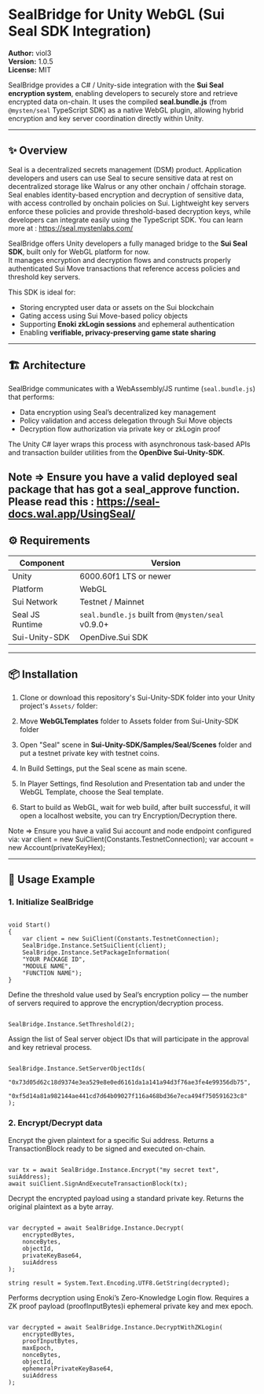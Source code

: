 # SealBridge for Unity WebGL (Sui Seal SDK Integration)

**Author:** viol3  
**Version:** 1.0.5  
**License:** MIT  

SealBridge provides a C# / Unity-side integration with the **Sui Seal encryption system**, enabling developers to securely store and retrieve encrypted data on-chain. It uses the compiled **seal.bundle.js** (from `@mysten/seal` TypeScript SDK) as a native WebGL plugin, allowing hybrid encryption and key server coordination directly within Unity.

---

## ✨ Overview

Seal is a decentralized secrets management (DSM) product. Application developers and users can use Seal to secure sensitive data at rest on decentralized storage like Walrus or any other onchain / offchain storage. Seal enables identity-based encryption and decryption of sensitive data, with access controlled by onchain policies on Sui. Lightweight key servers enforce these policies and provide threshold-based decryption keys, while developers can integrate easily using the TypeScript SDK.
You can learn more at : https://seal.mystenlabs.com/

SealBridge offers Unity developers a fully managed bridge to the **Sui Seal SDK**, built only for WebGL platform for now.  
It manages encryption and decryption flows and constructs properly authenticated Sui Move transactions that reference access policies and threshold key servers.

This SDK is ideal for:
- Storing encrypted user data or assets on the Sui blockchain  
- Gating access using Sui Move-based policy objects  
- Supporting **Enoki zkLogin sessions** and ephemeral authentication  
- Enabling **verifiable, privacy-preserving game state sharing**

---

## 🏗 Architecture

SealBridge communicates with a WebAssembly/JS runtime (`seal.bundle.js`) that performs:
- Data encryption using Seal’s decentralized key management  
- Policy validation and access delegation through Sui Move objects  
- Decryption flow authorization via private key or zkLogin proof  

The Unity C# layer wraps this process with asynchronous task-based APIs and transaction builder utilities from the **OpenDive Sui-Unity-SDK**.

Note => Ensure you have a valid deployed seal package that has got a seal_approve function. Please read this : https://seal-docs.wal.app/UsingSeal/
---

## ⚙️ Requirements

| Component | Version |
|------------|----------|
| Unity | 6000.60f1 LTS or newer |
| Platform | WebGL |
| Sui Network | Testnet / Mainnet |
| Seal JS Runtime | `seal.bundle.js` built from `@mysten/seal` v0.9.0+ |
| Sui-Unity-SDK | OpenDive.Sui SDK

---

## 📦 Installation

1. Clone or download this repository's Sui-Unity-SDK folder into your Unity project's `Assets/` folder:

2. Move **WebGLTemplates** folder to Assets folder from Sui-Unity-SDK folder

3. Open "Seal" scene in **Sui-Unity-SDK/Samples/Seal/Scenes** folder and put a testnet private key with testnet coins.

4. In Build Settings, put the Seal scene as main scene.

5. In Player Settings, find Resolution and Presentation tab and under the WebGL Template, choose the Seal template.

6. Start to build as WebGL, wait for web build, after built successful, it will open a localhost website, you can try Encryption/Decryption there.

Note => Ensure you have a valid Sui account and node endpoint configured via:
var client = new SuiClient(Constants.TestnetConnection);
var account = new Account(privateKeyHex);

---

## 🧠 Usage Example

### 1. Initialize SealBridge

<pre><code class="language-csharp">
void Start()
{
	var client = new SuiClient(Constants.TestnetConnection);
	SealBridge.Instance.SetSuiClient(client);
	SealBridge.Instance.SetPackageInformation(
	"YOUR PACKAGE ID",
	"MODULE NAME",
	"FUNCTION NAME");
}
</code></pre>


Define the threshold value used by Seal’s encryption policy —
the number of servers required to approve the encryption/decryption process.
<pre><code class="language-csharp">
SealBridge.Instance.SetThreshold(2);
</code></pre>

Assign the list of Seal server object IDs that will participate in the approval and key retrieval process.
<pre><code class="language-csharp">
SealBridge.Instance.SetServerObjectIds(
    "0x73d05d62c18d9374e3ea529e8e0ed6161da1a141a94d3f76ae3fe4e99356db75",
    "0xf5d14a81a982144ae441cd7d64b09027f116a468bd36e7eca494f750591623c8"
);
</code></pre>

### 2. Encrypt/Decrypt data

Encrypt the given plaintext for a specific Sui address.
Returns a TransactionBlock ready to be signed and executed on-chain.
<pre><code class="language-csharp">
var tx = await SealBridge.Instance.Encrypt("my secret text", suiAddress);
await suiClient.SignAndExecuteTransactionBlock(tx);
</code></pre>

Decrypt the encrypted payload using a standard private key.
Returns the original plaintext as a byte array.
<pre><code class="language-csharp">
var decrypted = await SealBridge.Instance.Decrypt(
    encryptedBytes,
    nonceBytes,
    objectId,
    privateKeyBase64,
    suiAddress
);

string result = System.Text.Encoding.UTF8.GetString(decrypted);
</code></pre>

Performs decryption using Enoki’s Zero-Knowledge Login flow.
Requires a ZK proof payload (proofInputBytes)i ephemeral private key and mex epoch.
<pre><code class="language-csharp">
var decrypted = await SealBridge.Instance.DecryptWithZKLogin(
    encryptedBytes,
    proofInputBytes,
    maxEpoch,
    nonceBytes,
    objectId,
    ephemeralPrivateKeyBase64,
    suiAddress
);
</code></pre>